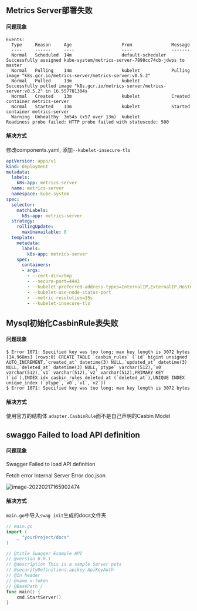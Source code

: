 ## Metrics Server部署失败

#### 问题现象

```shell
Events:
  Type     Reason     Age                   From               Message
  ----     ------     ----                  ----               -------
  Normal   Scheduled  14m                   default-scheduler  Successfully assigned kube-system/metrics-server-7898cc74cb-jdwps to master
  Normal   Pulling    14m                   kubelet            Pulling image "k8s.gcr.io/metrics-server/metrics-server:v0.5.2"
  Normal   Pulled     13m                   kubelet            Successfully pulled image "k8s.gcr.io/metrics-server/metrics-server:v0.5.2" in 16.557781304s
  Normal   Created    13m                   kubelet            Created container metrics-server
  Normal   Started    13m                   kubelet            Started container metrics-server
  Warning  Unhealthy  3m54s (x57 over 13m)  kubelet            Readiness probe failed: HTTP probe failed with statuscode: 500
```

#### 解决方式

修改components.yaml, 添加`--kubelet-insecure-tls`

```yaml
apiVersion: apps/v1
kind: Deployment
metadata:
  labels:
    k8s-app: metrics-server
  name: metrics-server
  namespace: kube-system
spec:
  selector:
    matchLabels:
      k8s-app: metrics-server
  strategy:
    rollingUpdate:
      maxUnavailable: 0
  template:
    metadata:
      labels:
        k8s-app: metrics-server
    spec:
      containers:
      - args:
        - --cert-dir=/tmp
        - --secure-port=4443
        - --kubelet-preferred-address-types=InternalIP,ExternalIP,Hostname
        - --kubelet-use-node-status-port
        - --metric-resolution=15s
        - --kubelet-insecure-tls
```

## Mysql初始化CasbinRule表失败

#### 问题现象

```shell
$ Error 1071: Specified key was too long; max key length is 3072 bytes
[14.968ms] [rows:0] CREATE TABLE `casbin_rules` (`id` bigint unsigned AUTO_INCREMENT,`created_at` datetime(3) NULL,`updated_at` datetime(3) NULL,`deleted_at` datetime(3) NULL,`ptype` varchar(512),`v0` varchar(512),`v1` varchar(512),`v2` varchar(512),PRIMARY KEY (`id`),INDEX idx_casbin_rules_deleted_at (`deleted_at`),UNIQUE INDEX unique_index (`ptype`,`v0`,`v1`,`v2`))
$ Error 1071: Specified key was too long; max key length is 3072 bytes

```

#### 解决方式

使用官方的结构体 `adapter.CasbinRule`而不是自己声明的Casbin Model





## swaggo Failed to load API definition 

#### 问题现象

Swagger Failed to load API definition

Fetch error Internal Server Error doc.json

![image-20220217165902474](https://gitee.com/eightzero/pico/raw/master/image-20220217165902474.png)

#### 解决方式

`main.go`中导入`swag init`生成的docs文件夹

```go
// main.go
import (
	_ "yourProject/docs"
)

// @title Swagger Example API
// @version 0.0.1
// @description This is a sample Server pets
// @securityDefinitions.apikey ApiKeyAuth
// @in header
// @name x-token
// @BasePath /
func main() {
	cmd.StartServer()
}
```

